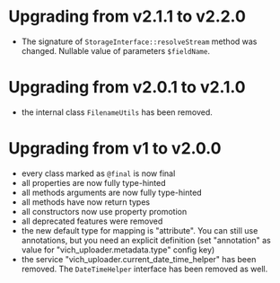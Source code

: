 # Upgrading from v2.1.1 to v2.2.0

* The signature of `StorageInterface::resolveStream` method was changed. Nullable value of parameters `$fieldName`. 

# Upgrading from v2.0.1 to v2.1.0

* the internal class `FilenameUtils` has been removed.

# Upgrading from v1 to v2.0.0

* every class marked as `@final` is now final
* all properties are now fully type-hinted
* all methods arguments are now fully type-hinted
* all methods have now return types
* all constructors now use property promotion
* all deprecated features were removed
* the new default type for mapping is "attribute". You can still use annotations, but you need an explicit definition (set "annotation" as value for "vich_uploader.metadata.type" config key)
* the service "vich_uploader.current_date_time_helper" has been removed. The `DateTimeHelper` interface has been
  removed as well.
